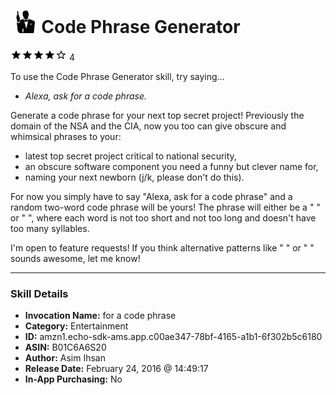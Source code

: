 # &nbsp;<img src="skill_icon" alt="Code Phrase Generator icon" width="36"> Code Phrase Generator
![4 stars](../../images/ic_star_black_18dp_1x.png)![4 stars](../../images/ic_star_black_18dp_1x.png)![4 stars](../../images/ic_star_black_18dp_1x.png)![4 stars](../../images/ic_star_black_18dp_1x.png)![4 stars](../../images/ic_star_border_black_18dp_1x.png) 4

To use the Code Phrase Generator skill, try saying...

* *Alexa, ask for a code phrase.*

Generate a code phrase for your next top secret project! Previously the domain of the NSA and the CIA, now you too can give obscure and whimsical phrases to your:

- latest top secret project critical to national security,
- an obscure software component you need a funny but clever name for,
- naming your next newborn (j/k, please don't do this).

For now you simply have to say "Alexa, ask for a code phrase" and a random two-word code phrase will be yours! The phrase will either be a "<noun> <noun>" or "<adjective> <noun>", where each word is not too short and not too long and doesn't have too many syllables.

I'm open to feature requests! If you think alternative patterns like "<color> <animal>" or "<temperature> <material>" sounds awesome, let me know!

***

### Skill Details

* **Invocation Name:** for a code phrase
* **Category:** Entertainment
* **ID:** amzn1.echo-sdk-ams.app.c00ae347-78bf-4165-a1b1-6f302b5c6180
* **ASIN:** B01C6A6S20
* **Author:** Asim Ihsan
* **Release Date:** February 24, 2016 @ 14:49:17
* **In-App Purchasing:** No
